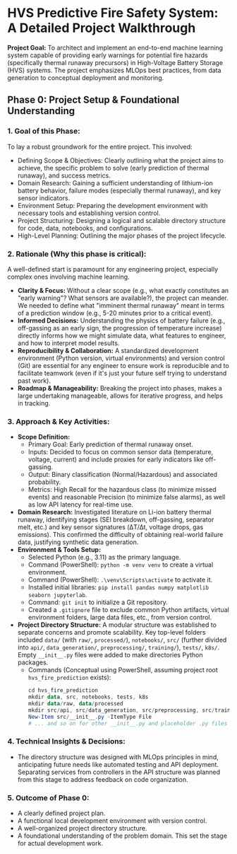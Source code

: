 # HVS Predictive Fire Safety System: A Detailed Project Walkthrough

**Project Goal:** To architect and implement an end-to-end machine learning system capable of providing early warnings for potential fire hazards (specifically thermal runaway precursors) in High-Voltage Battery Storage (HVS) systems. The project emphasizes MLOps best practices, from data generation to conceptual deployment and monitoring.

## Phase 0: Project Setup & Foundational Understanding

### 1. Goal of this Phase:
To lay a robust groundwork for the entire project. This involved:
* Defining Scope & Objectives: Clearly outlining what the project aims to achieve, the specific problem to solve (early prediction of thermal runaway), and success metrics.
* Domain Research: Gaining a sufficient understanding of lithium-ion battery behavior, failure modes (especially thermal runaway), and key sensor indicators.
* Environment Setup: Preparing the development environment with necessary tools and establishing version control.
* Project Structuring: Designing a logical and scalable directory structure for code, data, notebooks, and configurations.
* High-Level Planning: Outlining the major phases of the project lifecycle.

### 2. Rationale (Why this phase is critical):
A well-defined start is paramount for any engineering project, especially complex ones involving machine learning.
* **Clarity & Focus:** Without a clear scope (e.g., what exactly constitutes an "early warning"? What sensors are available?), the project can meander. We needed to define what "imminent thermal runaway" meant in terms of a prediction window (e.g., 5-20 minutes prior to a critical event).
* **Informed Decisions:** Understanding the physics of battery failure (e.g., off-gassing as an early sign, the progression of temperature increase) directly informs how we might simulate data, what features to engineer, and how to interpret model results.
* **Reproducibility & Collaboration:** A standardized development environment (Python version, virtual environments) and version control (Git) are essential for any engineer to ensure work is reproducible and to facilitate teamwork (even if it's just your future self trying to understand past work).
* **Roadmap & Manageability:** Breaking the project into phases, makes a large undertaking manageable, allows for iterative progress, and helps in tracking.

### 3. Approach & Key Activities:
* **Scope Definition:**
    * Primary Goal: Early prediction of thermal runaway onset.
    * Inputs: Decided to focus on common sensor data (temperature, voltage, current) and include proxies for early indicators like off-gassing.
    * Output: Binary classification (Normal/Hazardous) and associated probability.
    * Metrics: High Recall for the hazardous class (to minimize missed events) and reasonable Precision (to minimize false alarms), as well as low API latency for real-time use.
* **Domain Research:** Investigated literature on Li-ion battery thermal runaway, identifying stages (SEI breakdown, off-gassing, separator melt, etc.) and key sensor signatures (ΔT/Δt, voltage drops, gas emissions). This confirmed the difficulty of obtaining real-world failure data, justifying synthetic data generation.
* **Environment & Tools Setup:**
    * Selected Python (e.g., 3.11) as the primary language.
    * Command (PowerShell): `python -m venv venv` to create a virtual environment.
    * Command (PowerShell): `.\venv\Scripts\activate` to activate it.
    * Installed initial libraries: `pip install pandas numpy matplotlib seaborn jupyterlab`.
    * Command: `git init` to initialize a Git repository.
    * Created a `.gitignore` file to exclude common Python artifacts, virtual environment folders, large data files, etc., from version control.
* **Project Directory Structure:** A modular structure was established to separate concerns and promote scalability. Key top-level folders included `data/` (with `raw/`, `processed/`), `notebooks/`, `src/` (further divided into `api/`, `data_generation/`, `preprocessing/`, `training/`), `tests/`, `k8s/`. Empty `__init__.py` files were added to make directories Python packages.
    * Commands (Conceptual using PowerShell, assuming project root `hvs_fire_prediction` exists):
        ```powershell
        cd hvs_fire_prediction
        mkdir data, src, notebooks, tests, k8s
        mkdir data/raw, data/processed
        mkdir src/api, src/data_generation, src/preprocessing, src/training
        New-Item src/__init__.py -ItemType File
        # ... and so on for other __init__.py and placeholder .py files
        ```

### 4. Technical Insights & Decisions:
* The directory structure was designed with MLOps principles in mind, anticipating future needs like automated testing and API deployment. Separating services from controllers in the API structure was planned from this stage to address feedback on code organization.

### 5. Outcome of Phase 0:
* A clearly defined project plan.
* A functional local development environment with version control.
* A well-organized project directory structure.
* A foundational understanding of the problem domain.
This set the stage for actual development work.
